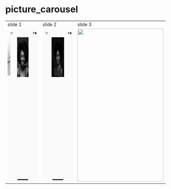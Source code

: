 # picture_carousel
 
<table>
  <tr>
    <td> slide 1</td>
     <td>  slide 2</td>
      <td>  slide 3</td>

  </tr>
  <tr>
    <td><img src="images/mo1.png" width=270 height=480 ></td>
    <td><img src="images/mo2.png" width=270 height=480 ></td>
    <td><img src="images/m03.png" width=270 height=480 ></td>

</td>
  </tr>
 </table>